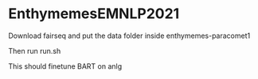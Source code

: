 # EnthymemesEMNLP2021


Download fairseq
and put the data folder inside enthymemes-paracomet1 

Then run run.sh

This should finetune BART on anlg
